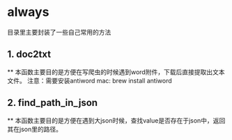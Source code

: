 # always
目录里主要封装了一些自己常用的方法
## 1. doc2txt
** 本函数主要目的是方便在写爬虫的时候遇到word附件，下载后直接提取出文本文件。
注意：需要安装antiword
mac: brew install antiword
## 2. find_path_in_json
** 本函数主要目的是方便在遇到大json时候，查找value是否存在于json中，返回其在json里的路径。

